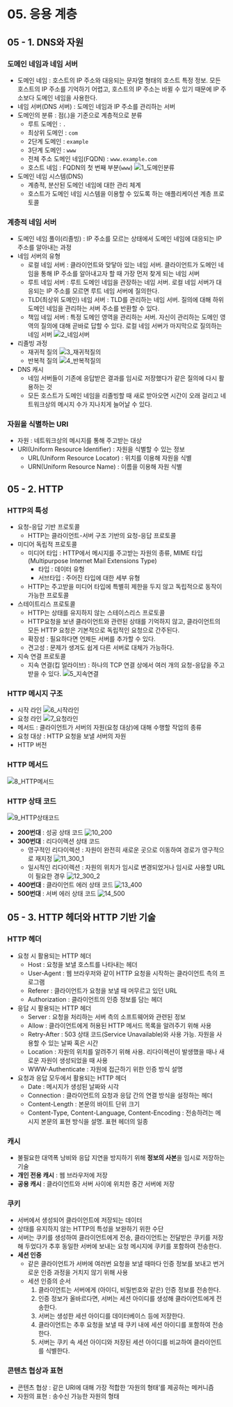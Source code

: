 # 05. 응용 계층

## 05 - 1. DNS와 자원

### 도메인 네임과 네임 서버

- 도메인 네임 : 호스트의 IP 주소와 대응되는 문자열 형태의 호스트 특정 정보. 모든 호스트의 IP 주소를 기억하기 어렵고, 호스트의 IP 주소는 바뀔 수 있기 때문에 IP 주소보다 도메인 네임을 사용한다.
- 네임 서버(DNS 서버) : 도메인 네임과 IP 주소를 관리하는 서버
- 도메인의 분류 : 점(.)을 기준으로 계층적으로 분류
  - 루트 도메인 : `.`
  - 최상위 도메인 : `com`
  - 2단계 도메인 : `example`
  - 3단계 도메인 : `www`
  - 전체 주소 도메인 네임(FQDN) : `www.example.com`
  - 호스트 네임 : FQDN의 첫 번째 부분(`www`)
    ![1_도메인분류](./img/1_도메인분류.png)
- 도메인 네임 시스템(DNS)
  - 계층적, 분산된 도메인 네임에 대한 관리 체계
  - 호스트가 도메인 네임 시스템을 이용할 수 있도록 하는 애플리케이션 계층 프로토콜

### 계층적 네임 서버

- 도메인 네임 풀이(리졸빙) : IP 주소를 모르는 상태에서 도메인 네임에 대응되는 IP 주소를 알아내는 과정
- 네임 서버의 유형
  - 로컬 네임 서버 : 클라이언트와 맞닿아 있는 네임 서버. 클라이언트가 도메인 네임을 통해 IP 주소를 알아내고자 할 때 가장 먼저 찾게 되는 네임 서버
  - 루트 네임 서버 : 루트 도메인 네임을 관장하는 네임 서버. 로컬 네임 서버가 대응되는 IP 주소를 모르면 루트 네임 서버에 질의한다.
  - TLD(최상위 도메인) 네임 서버 : TLD를 관리하는 네임 서버. 질의에 대해 하위 도메인 네임을 관리하는 서버 주소를 반환할 수 있다.
  - 책임 네임 서버 : 특정 도메인 영역을 관리하는 서버. 자신이 관리하는 도메인 영역의 질의에 대해 곧바로 답할 수 있다. 로컬 네임 서버가 마지막으로 질의하는 네임 서버
    ![2_네임서버](./img/2_네임서버.png)
- 리졸빙 과정
  - 재귀적 질의
    ![3_재귀적질의](./img/3_재귀적질의.png)
  - 반복적 질의
    ![4_반복적질의](./img/4_반복적질의.png)
- DNS 캐시
  - 네임 서버들이 기존에 응답받은 결과를 임시로 저장했다가 같은 질의에 다시 활용하는 것
  - 모든 호스트가 도메인 네임을 리졸빙할 때 새로 받아오면 시간이 오래 걸리고 네트워크상의 메시지 수가 지나치게 늘어날 수 있다.

### 자원을 식별하는 URI

- 자원 : 네트워크상의 메시지를 통해 주고받는 대상
- URI(Uniform Resource Identifier) : 자원을 식별할 수 있는 정보
  - URL(Uniform Resource Locator) : 위치를 이용해 자원을 식별
  - URN(Uniform Resource Name) : 이름을 이용해 자원 식별

## 05 - 2. HTTP

### HTTP의 특성

- 요청-응답 기반 프로토콜
  - HTTP는 클라이언트-서버 구조 기반의 요청-응답 프로토콜
- 미디어 독립적 프로토콜
  - 미디어 타입 : HTTP에서 메시지를 주고받는 자원의 종류, MIME 타입(Multipurpose Internet Mail Extensions Type)
    - 타입 : 데이터 유형
    - 서브타입 : 주어진 타입에 대한 세부 유형
  - HTTP는 주고받을 미디어 타입에 특별히 제한을 두지 않고 독립적으로 동작이 가능한 프로토콜
- 스테이트리스 프로토콜
  - HTTP는 상태를 유지하지 않는 스테이스리스 프로토콜
  - HTTP요청을 보낸 클라이언트와 관련된 상태를 기억하지 않고, 클라이언트의 모든 HTTP 요청은 기본적으로 독립적인 요청으로 간주된다.
  - 확장성 : 필요하다면 언제든 서버를 추가할 수 있다.
  - 견고성 : 문제가 생겨도 쉽게 다른 서버로 대체가 가능하다.
- 지속 연결 프로토콜
  - 지속 연결(킵 얼라이브) : 하나의 TCP 연결 상에서 여러 개의 요청-응답을 주고받을 수 있다.
    ![5_지속연결](./img/5_지속연결.png)

### HTTP 메시지 구조

- 시작 라인
  ![6_시작라인](./img/6_시작라인.png)
- 요청 라인
  ![7_요청라인](./img/7_요청라인.png)
- 메서드 : 클라이언트가 서버의 자원(요청 대상)에 대해 수행할 작업의 종류
- 요청 대상 : HTTP 요청을 보낼 서버의 자원
- HTTP 버전

### HTTP 메서드

![8_HTTP메서드](./img/8_HTTP메서드.png)

### HTTP 상태 코드

![9_HTTP상태코드](./img/9_HTTP상태코드.png)

- **200번대** : 성공 상태 코드
  ![10_200](./img/10_200.png)
- **300번대** : 리다이렉션 상태 코드
  - 영구적인 리다이렉션 : 자원이 완전히 새로운 곳으로 이동하여 경로가 영구적으로 재지정
    ![11_300_1](./img/11_300_1.png)
  - 일시적인 리다이렉션 : 자원의 위치가 임시로 변경되었거나 임시로 사용할 URL이 필요한 경우
    ![12_300_2](./img/12_300_2.png)
- **400번대** : 클라이언트 에러 상태 코드
  ![13_400](./img/13_400.png)
- **500번대** : 서버 에러 상태 코드
  ![14_500](./img/14_500.png)

## 05 - 3. HTTP 헤더와 HTTP 기반 기술

### HTTP 헤더

- 요청 시 활용되는 HTTP 헤더
  - Host : 요청을 보낼 호스트를 나타내는 헤더
  - User-Agent : 웹 브라우저와 같이 HTTP 요청을 시작하는 클라이언트 측의 프로그램
  - Referer : 클라이언트가 요청을 보낼 때 머무르고 있던 URL
  - Authorization : 클라이언트의 인증 정보를 담는 헤더
- 응답 시 활용되는 HTTP 헤더
  - Server : 요청을 처리하는 서버 측의 소프트웨어와 관련된 정보
  - Allow : 클라이언트에게 허용된 HTTP 메서드 목록을 알려주기 위해 사용
  - Retry-After : 503 상태 코드(Service Unavailable)와 사용 가능. 자원을 사용할 수 있는 날짜 혹은 시간
  - Location : 자원의 위치를 알려주기 위해 사용. 리다이렉션이 발생했을 때나 새로운 자원이 생성되었을 때 사용
  - WWW-Authenticate : 자원에 접근하기 위한 인증 방식 설명
- 요청과 응답 모두에서 활용되는 HTTP 헤더
  - Date : 메시지가 생성된 날짜와 시각
  - Connection : 클라이언트의 요청과 응답 간의 연결 방식을 설정하는 헤더
  - Content-Length : 본문의 바이트 단위 크기
  - Content-Type, Content-Language, Content-Encoding : 전송하려는 메시지 본문의 표현 방식을 설명. 표현 헤더의 일종

### 캐시

- 불필요한 대역폭 낭비와 응답 지연을 방지하기 위해 **정보의 사본**을 임시로 저장하는 기술
- **개인 전용 캐시** : 웹 브라우저에 저장
- **공용 캐시** : 클라이언트와 서버 사이에 위치한 중간 서버에 저장

### 쿠키

- 서버에서 생성되어 클라이언트에 저장되는 데이터
- 상태를 유지하지 않는 HTTP의 특성을 보완하기 위한 수단
- 서버는 쿠키를 생성하여 클라이언트에게 전송, 클라이언트는 전달받은 쿠키를 저장해 두었다가 추후 동일한 서버에 보내는 요청 메시지에 쿠키를 포함하여 전송한다.
- **세션 인증**
  - 같은 클라이언트가 서버에 여러번 요청을 보낼 때마다 인증 정보를 보내고 번거로운 인증 과정을 거치지 않기 위해 사용
  - 세션 인증의 순서
    1. 클라이언트는 서버에게 (아이디, 비밀번호와 같은) 인증 정보를 전송한다.
    2. 인증 정보가 올바르다면, 서버는 세션 아이디를 생성해 클라이언트에게 전송한다.
    3. 서버는 생성한 세션 아이디를 데이터베이스 등에 저장한다.
    4. 클라이언트는 추후 요청을 보낼 때 쿠키 내에 세션 아이디를 포함하여 전송한다.
    5. 서버는 쿠키 속 세션 아이디와 저장된 세션 아이디를 비교하여 클라이언트를 식별한다.

### 콘텐츠 협상과 표현

- 콘텐츠 협상 : 같은 URI에 대해 가장 적합한 ‘자원의 형태’를 제공하는 메커니즘
- 자원의 표현 : 송수신 가능한 자원의 형태
